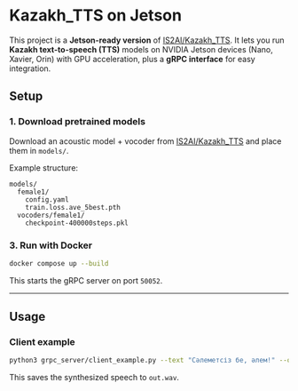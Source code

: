 # Kazakh\_TTS on Jetson

This project is a **Jetson-ready version** of [IS2AI/Kazakh\_TTS](https://github.com/IS2AI/Kazakh_TTS).
It lets you run **Kazakh text-to-speech (TTS)** models on NVIDIA Jetson devices (Nano, Xavier, Orin) with GPU acceleration, plus a **gRPC interface** for easy integration.

## Setup

### 1. Download pretrained models

Download an acoustic model + vocoder from [IS2AI/Kazakh\_TTS](https://github.com/IS2AI/Kazakh_TTS) and place them in `models/`.

Example structure:

```
models/
  female1/
    config.yaml
    train.loss.ave_5best.pth
  vocoders/female1/
    checkpoint-400000steps.pkl
```

### 3. Run with Docker

```bash
docker compose up --build
```

This starts the gRPC server on port `50052`.

---

## Usage

### Client example

```bash
python3 grpc_server/client_example.py --text "Сәлеметсіз бе, әлем!" --out out.wav
```

This saves the synthesized speech to `out.wav`.
